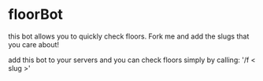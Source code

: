 # floorBot

this bot allows you to quickly check floors. Fork me and add the slugs that you care about!

add this bot to your servers and you can check floors simply by calling: '/f < slug >'
